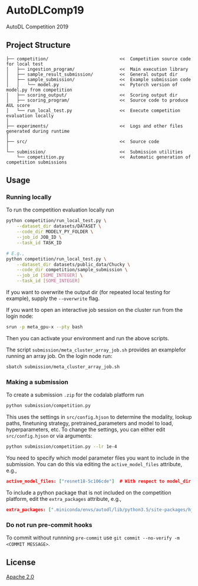 # AutoDLComp19
AutoDL Competition 2019


## Project Structure

```
├── competition/                           <<  Competition source code for local test
│   ├── ingestion_program/                 <<  Main execution library
│   ├── sample_result_submission/          <<  General output dir
│   ├── sample_submission/                 <<  Example submission code
│   │   └── model.py                       <<  Pytorch version of model.py from competition
│   ├── scoring_output/                    <<  Scoring output dir
│   ├── scoring_program/                   <<  Source code to produce AUL score
│   └── run_local_test.py                  <<  Execute competition evaluation locally
│
├── experiments/                           <<  Logs and other files generated during runtime
│
├── src/                                   <<  Source code
│
└── submission/                            <<  Submission utilities
    └── competition.py                     <<  Automatic generation of competition submissions
```


## Usage


### Running locally

To run the competition evaluation locally run
```bash
python competition/run_local_test.py \
    --dataset_dir datasets/DATASET \
    --code_dir MODELY_PY_FOLDER \
    --job_id JOB_ID \
    --task_id TASK_ID

# E.g.,
python competition/run_local_test.py \
    --dataset_dir datasets/public_data/Chucky \
    --code_dir competition/sample_submission \
    --job_id [SOME_INTEGER] \
    --task_id [SOME_INTEGER]
```

If you want to overwrite the output dir (for repeated local testing for example), supply the `--overwrite` flag.

If you want to open an interactive job session on the cluster run from the login node:
```bash
srun -p meta_gpu-x --pty bash
```
Then you can activate your environment and run the above scripts.

The script `submission/meta_cluster_array_job.sh` provides an examplefor running an array job. On the login node run:
```bash
sbatch submission/meta_cluster_array_job.sh
```


### Making a submission

To create a submission `.zip` for the codalab platform run

```bash
python submission/competition.py
```

This uses the settings in `src/config.hjson` to determine the modality, lookup paths, finetuning strategy, pretrained_parameters and model to load, hyperparameters, etc. To change the settings, you can either edit `src/config.hjson` or via arguments:


```bash
python submission/competition.py --lr 1e-4
```

You need to specify which model parameter files you want to include in the submission. You can do this via editing the `active_model_files` attribute, e.g.,

```json
active_model_files: ["resnet18-5c106cde"]  # With respect to model_dir
```

To include a python package that is not included on the competition platform, edit the `extra_packages` attribute, e.g.,

```json
extra_packages: [".miniconda/envs/autodl/lib/python3.5/site-packages/hjson"]
```


### Do not run pre-commit hooks

To commit without runnning `pre-commit` use `git commit --no-verify -m <COMMIT MESSAGE>`.


## License

[Apache 2.0](LICENSE)
